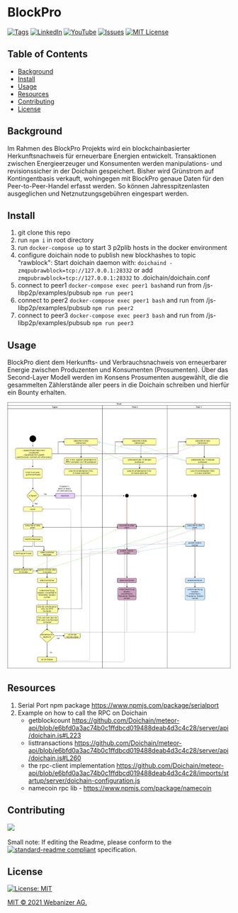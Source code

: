 # BlockPro

[![Tags][tags-shield]][tags-url]
[![LinkedIn][linkedin-shield]][linkedin-url]
[![YouTube][youtube-shield]][youtube-url]
[![Issues][issues-shield]][issues-url]
[![MIT License][license-shield]][license-url]



## Table of Contents
- [Background](#background)
- [Install](#install)
- [Usage](#usage)
- [Resources](#resources)
- [Contributing](#contributing)
- [License](#license)

## Background

Im Rahmen des BlockPro Projekts wird ein blockchainbasierter Herkunftsnachweis für erneuerbare Energien entwickelt. Transaktionen zwischen Energieerzeuger und Konsumenten werden manipulations- und revisionssicher in der Doichain gespeichert. Bisher wird Grünstrom auf Kontingentbasis verkauft, wohingegen mit BlockPro genaue Daten für den Peer-to-Peer-Handel erfasst werden. So können Jahresspitzenlasten ausgeglichen und Netznutzungsgebühren eingespart werden. 

## Install
1. git clone this repo 
2. run ```npm i``` in root directory
3. run ```docker-compose up``` to start 3 p2plib hosts in the docker environment
4. configure doichain node to publish new blockhashes to topic "rawblock": Start doichain daemon with: ```doichaind -zmqpubrawblock=tcp://127.0.0.1:28332```
or add ```zmqpubrawblock=tcp://127.0.0.1:28332``` to .doichain/doichain.conf
5. connect to peer1 ```docker-compose exec peer1 bash```and run from /js-libp2p/examples/pubsub ```npm run peer1```
6. connect to peer2 ```docker-compose exec peer1 bash``` and run from /js-libp2p/examples/pubsub ```npm run peer2```
7. connect to peer3 ```docker-compose exec peer3 bash``` and run from /js-libp2p/examples/pubsub ```npm run peer3```

## Usage 

BlockPro dient dem Herkunfts- und Verbrauchsnachweis von erneuerbarer Energie zwischen Produzenten und Konsumenten (Prosumenten).
Über das Second-Layer Modell werden im Konsens Prosumenten ausgewählt, die die gesammelten Zählerstände aller peers in die Doichain schreiben und hierfür ein Bounty erhalten. 


<img
src="./images/Activity Diagram Libp2p.jpg"
raw=true
alt="Aktivitätsdiagramm zum Peer2Peer Demoprotokoll"
style="margin-right: 10px; width: 900px"
/>


## Resources
1. Serial Port npm package https://www.npmjs.com/package/serialport
2. Example on how to call the RPC on Doichain 
    - getblockcount https://github.com/Doichain/meteor-api/blob/e6bfd0a3ac74b0c1ffdbcd019488deab4d3c4c28/server/api/doichain.js#L223
    - listtransactions https://github.com/Doichain/meteor-api/blob/e6bfd0a3ac74b0c1ffdbcd019488deab4d3c4c28/server/api/doichain.js#L260
    - the rpc-client implementation https://github.com/Doichain/meteor-api/blob/e6bfd0a3ac74b0c1ffdbcd019488deab4d3c4c28/imports/startup/server/doichain-configuration.js
    - namecoin rpc lib - https://www.npmjs.com/package/namecoin 

## Contributing

<a href="https://github.com/webanizer/BlockPro/graphs/contributors">
  <img src="https://contrib.rocks/image?repo=webanizer/BlockPro" />
</a>


Small note: If editing the Readme, please conform to the [![standard-readme compliant](https://img.shields.io/badge/readme%20style-standard-brightgreen.svg?style=flat-square)](https://github.com/RichardLitt/standard-readme) specification.


## License

[![License: MIT](https://img.shields.io/badge/License-MIT-yellow.svg)](https://opensource.org/licenses/MIT)

[MIT © 2021 Webanizer AG.](./LICENSE.txt)


<!-- MARKDOWN LINKS & IMAGES -->
<!-- https://www.markdownguide.org/basic-syntax/#reference-style-links -->
[tags-shield]: https://img.shields.io/github/v/tag/webanizer/BlockPro
[tags-url]: https://github.com/webanizer/BlockPro/releases
[contributors-shield]: https://img.shields.io/github/contributors/othneildrew/Best-README-Template.svg?style=for-the-badge
[contributors-url]: https://github.com/webanizer/BlockPro/graphs/contributors
[commits-shield]: https://img.shields.io/github/commit-activity/m/webanizer/BlockPro
[commits-url]: https://github.com/webanizer/BlockPro/commits/main
[stars-shield]: https://img.shields.io/github/stars/webanizer/BlockPro?style=social
[stars-url]: https://github.com/webanizer/BlockPro/stargazers
[issues-shield]: https://img.shields.io/github/issues-closed-raw/webanizer/BlockPro
[issues-url]: https://github.com/webanizer/BlockPro/issues
[license-shield]: https://img.shields.io/npm/l/doichain
[license-url]: https://github.com/webanizer/BlockPro/blob/main/LICENSE.txt
[linkedin-shield]: https://img.shields.io/badge/LinkedIn-blue?style=flat&logo=linkedin&labelColor=blue
[linkedin-url]: https://www.linkedin.com/company/webanizer-ag/about/
[youtube-shield]: https://img.shields.io/youtube/channel/views/UChqFCLQ0UfCL9GGgyS0I5oQ?style=social
[youtube-url]: https://www.youtube.com/channel/UChqFCLQ0UfCL9GGgyS0I5oQ
[twitter-shield]: https://img.shields.io/twitter/url?style=social&url=https%3A%2F%2Ftwitter.com%2Fdoichain
[twitter-url]: https://twitter.com/doichain
